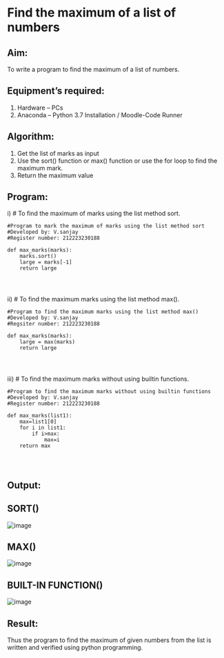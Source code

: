 # Find the maximum of a list of numbers
## Aim:
To write a program to find the maximum of a list of numbers.
## Equipment’s required:
1.	Hardware – PCs
2.	Anaconda – Python 3.7 Installation / Moodle-Code Runner
## Algorithm:
1.	Get the list of marks as input
2.	Use the sort() function or max() function or use the for loop to find the maximum mark.
3.	Return the maximum value
## Program:

i)	# To find the maximum of marks using the list method sort.
```
#Program to mark the maximum of marks using the list method sort
#Developed by: V.sanjay
#Register number: 212223230188

def max_marks(marks):
    marks.sort()
    large = marks[-1]
    return large




```

ii)	# To find the maximum marks using the list method max().
```
#Program to find the maximum marks using the list method max()
#Developed by: V.sanjay
#Regsiter number: 212223230188

def max_marks(marks):
    large = max(marks)
    return large




```

iii) # To find the maximum marks without using builtin functions.
```
#Program to find the maximum marks without using builtin functions
#Developed by: V.sanjay
#Register number: 212223230188

def max_marks(list1):
    max=list1[0]
    for i in list1:
        if i>max:
            max=i
    return max




```



## Output:
## SORT()
![image](https://github.com/sanjayy2431/FindMaximum/assets/149365143/9a3bee66-0a46-4d2e-a84f-4be47e436a88)



## MAX()
![image](https://github.com/sanjayy2431/FindMaximum/assets/149365143/2f7032a8-3e3c-496a-bd73-fcede42c9452)



## BUILT-IN FUNCTION()
![image](https://github.com/sanjayy2431/FindMaximum/assets/149365143/49f1e653-7f71-4162-9a04-b5362376b2c7)






## Result:
Thus the program to find the maximum of given numbers from the list is written and verified using python programming.
